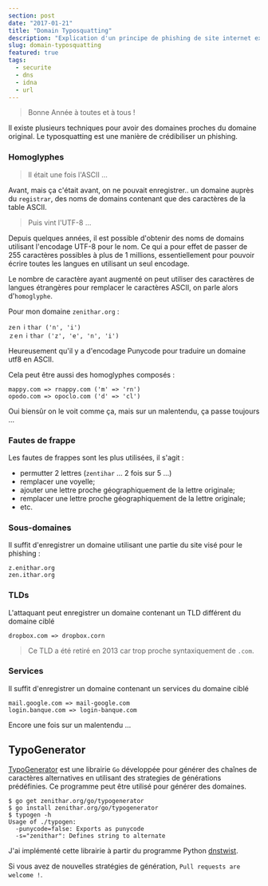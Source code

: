 ```yaml
---
section: post
date: "2017-01-21"
title: "Domain Typosquatting"
description: "Explication d'un principe de phishing de site internet exploitant la ressemblance des caractères pour tromper l'utilisateur."
slug: domain-typosquatting
featured: true
tags:
  - securite
  - dns
  - idna
  - url
---
```


> Bonne Année à toutes et à tous !

Il existe plusieurs techniques pour avoir des domaines proches du domaine
original. Le typosquatting est une manière de crédibiliser un phishing.

### Homoglyphes

> Il était une fois l'ASCII ...

Avant, mais ça c'était avant, on ne pouvait enregistrer.. un domaine auprès du
`registrar`, des noms de domains contenant que des caractères de la table ASCII.

> Puis vint l'UTF-8 ...

Depuis quelques années, il est possible d'obtenir des noms de domains utilisant
l'encodage UTF-8 pour le nom. Ce qui a pour effet de passer de 255 caractères
possibles à plus de 1 millions, essentiellement pour pouvoir écrire toutes les
langues en utilisant un seul encodage.

Le nombre de caractère ayant augmenté on peut utiliser des caractères de langues
 étrangères pour remplacer le caractères ASCII, on parle alors d'`homoglyphe`.

Pour mon domaine `zenithar.org` :
```
zeｎｉthar ('n', 'i')
ｚеｎｉthar ('z', 'e', 'n', 'i')
```

Heureusement qu'il y a d'encodage Punycode pour traduire un domaine utf8 en ASCII.

Cela peut être aussi des homoglyphes composés :

```
mappy.com => rnappy.com ('m' => 'rn')
opodo.com => opoclo.com ('d' => 'cl')
```

Oui biensûr on le voit comme ça, mais sur un malentendu, ça passe toujours ...

### Fautes de frappe

Les fautes de frappes sont les plus utilisées, il s'agit :

  * permutter 2 lettres (`zentihar` ... 2 fois sur 5 ...)
  * remplacer une voyelle;
  * ajouter une lettre proche géographiquement de la lettre originale;
  * remplacer une lettre proche géographiquement de la lettre originale;
  * etc.

### Sous-domaines

Il suffit d'enregistrer un domaine utilisant une partie du site visé pour le
phishing :

```
z.enithar.org
zen.ithar.org
```

### TLDs

L'attaquant peut enregistrer un domaine contenant un TLD différent du domaine ciblé

```
dropbox.com => dropbox.corn
```

> Ce TLD a été retiré en 2013 car trop proche syntaxiquement de `.com`.

### Services

Il suffit d'enregistrer un domaine contenant un services du domaine ciblé

```
mail.google.com => mail-google.com
login.banque.com => login-banque.com
```

Encore une fois sur un malentendu ...

## TypoGenerator

[TypoGenerator](https://github.com/Zenithar/typogenerator
) est une librairie `Go` développée pour générer des chaînes de caractères
alternatives en utilisant des strategies de générations prédéfinies.
Ce programme peut être utilisé pour générer des domaines.

```
$ go get zenithar.org/go/typogenerator
$ go install zenithar.org/go/typogenerator
$ typogen -h
Usage of ./typogen:
  -punycode=false: Exports as punycode
  -s="zenithar": Defines string to alternate
```

J'ai implémenté cette librairie à partir du programme Python [dnstwist](https://github.com/elceef/dnstwist).

Si vous avez de nouvelles stratégies de génération, `Pull requests are welcome !`.
